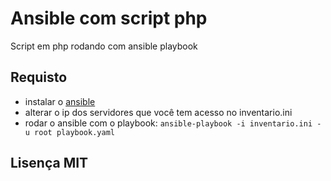 # Ansible com script php

Script em php rodando com ansible playbook

## Requisto

- instalar o [ansible](https://www.ansible.com/)
- alterar o ip dos servidores que você tem acesso no inventario.ini
- rodar o ansible com o playbook: `ansible-playbook -i inventario.ini -u root playbook.yaml`

## Lisença MIT
